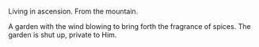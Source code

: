 Living in ascension.
From the mountain.

A garden with the wind blowing to bring forth the fragrance of spices.
The garden is shut up, private to Him.
